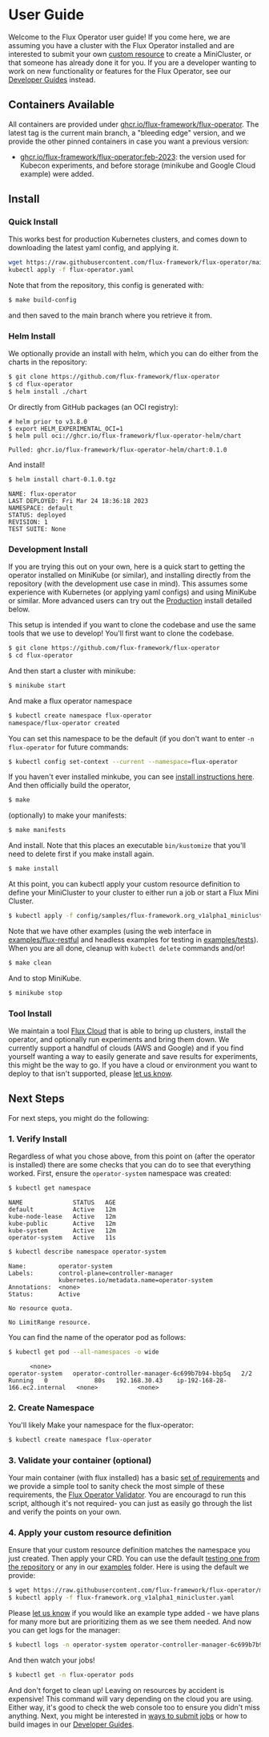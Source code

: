 # User Guide

Welcome to the Flux Operator user guide! If you come here, we are assuming you have a cluster
with the Flux Operator installed and are interested to submit your own [custom resource](custom-resource-definition.md)
to create a MiniCluster, or that someone has already done it for you. If you are a developer wanting to work
on new functionality or features for the Flux Operator, see our [Developer Guides](../development/index.md) instead.

## Containers Available

All containers are provided under [ghcr.io/flux-framework/flux-operator](https://github.com/flux-framework/flux-operator/pkgs/container/flux-operator). The latest tag is the current main branch, a "bleeding edge" version,
and we provide the other pinned containers in case you want a previous version:

 - [ghcr.io/flux-framework/flux-operator:feb-2023](https://github.com/flux-framework/flux-operator/pkgs/container/flux-operator): the version used for Kubecon experiments, and before storage (minikube and Google Cloud example) were added.

## Install

### Quick Install

This works best for production Kubernetes clusters, and comes down to downloading the latest yaml config, and applying it.

```bash
wget https://raw.githubusercontent.com/flux-framework/flux-operator/main/examples/dist/flux-operator.yaml
kubectl apply -f flux-operator.yaml
```

Note that from the repository, this config is generated with:

```bash
$ make build-config
```

and then saved to the main branch where you retrieve it from.

### Helm Install

We optionally provide an install with helm, which you can do either from the charts in the repository:

```bash
$ git clone https://github.com/flux-framework/flux-operator 
$ cd flux-operator
$ helm install ./chart
```

Or directly from GitHub packages (an OCI registry):

```
# helm prior to v3.8.0
$ export HELM_EXPERIMENTAL_OCI=1
$ helm pull oci://ghcr.io/flux-framework/flux-operator-helm/chart
```
```console
Pulled: ghcr.io/flux-framework/flux-operator-helm/chart:0.1.0
```

And install!

```bash
$ helm install chart-0.1.0.tgz 
```
```console
NAME: flux-operator
LAST DEPLOYED: Fri Mar 24 18:36:18 2023
NAMESPACE: default
STATUS: deployed
REVISION: 1
TEST SUITE: None
```

### Development Install

If you are trying this out on your own, here is a quick start to getting the operator installed on MiniKube (or similar),
and installing directly from the repository (with the development use case in mind).
This assumes some experience with Kubernetes (or applying yaml configs) and using MiniKube or similar.
More advanced users can try out the [Production](#production) install detailed below.

This setup is intended if you want to clone the codebase and use the same tools that we use
to develop! You'll first want to clone the codebase.

```bash
$ git clone https://github.com/flux-framework/flux-operator
$ cd flux-operator
```

And then start a cluster with minikube:

```bash
$ minikube start
```

And make a flux operator namespace

```bash
$ kubectl create namespace flux-operator
namespace/flux-operator created
```
You can set this namespace to be the default (if you don't want to enter `-n flux-operator` for future commands:

```bash
$ kubectl config set-context --current --namespace=flux-operator
```

If you haven't ever installed minkube, you can see [install instructions here](https://minikube.sigs.k8s.io/docs/start/).
And then officially build the operator,

```bash
$ make
```

(optionally) to make your manifests:

```bash
$ make manifests
```

And install. Note that this places an executable `bin/kustomize` that you'll need to delete first if you make install again.

```bash
$ make install
```

At this point, you can kubectl apply your custom resource definition to define your MiniCluster to your cluster to
either run a job or start a Flux Mini Cluster.

```bash
$ kubectl apply -f config/samples/flux-framework.org_v1alpha1_minicluster.yaml
```

Note that we have other examples (using the web interface in [examples/flux-restful](https://github.com/flux-framework/flux-operator/tree/main/examples/flux-restful)
and headless examples for testing in [examples/tests](https://github.com/flux-framework/flux-operator/tree/main/examples/tests)).
When you are all done, cleanup with `kubectl delete` commands and/or!

```bash
$ make clean
```

And to stop MiniKube.

```bash
$ minikube stop
```

### Tool Install

We maintain a tool [Flux Cloud](https://github.com/converged-computing/flux-cloud) that is able to bring up clusters, install the operator,
and optionally run experiments and bring them down. We currently support a handful of clouds
(AWS and Google) and if you find yourself wanting a way to easily generate and save results
for experiments, this might be the way to go. If you have a cloud or environment you
want to deploy to that isn't supported, please [let us know](https://github.com/converged-computing/flux-cloud/issues).


## Next Steps

For next steps, you might do the following:

### 1. Verify Install

Regardless of what you chose above, from this point on (after the operator is installed)
there are some checks that you can do to see that everything worked.
First, ensure the `operator-system` namespace was created:

```bash
$ kubectl get namespace
```
```console
NAME              STATUS   AGE
default           Active   12m
kube-node-lease   Active   12m
kube-public       Active   12m
kube-system       Active   12m
operator-system   Active   11s
```
```bash
$ kubectl describe namespace operator-system
```
```console
Name:         operator-system
Labels:       control-plane=controller-manager
              kubernetes.io/metadata.name=operator-system
Annotations:  <none>
Status:       Active

No resource quota.

No LimitRange resource.
```

You can find the name of the operator pod as follows:

```bash
$ kubectl get pod --all-namespaces -o wide
```
```console
      <none>
operator-system   operator-controller-manager-6c699b7b94-bbp5q   2/2     Running   0             80s   192.168.30.43    ip-192-168-28-166.ec2.internal   <none>           <none>
```

### 2. Create Namespace

You'll likely Make your namespace for the flux-operator:

```bash
$ kubectl create namespace flux-operator
```

### 3. Validate your container (optional)

Your main container (with flux installed) has a basic [set of requirements](https://flux-framework.org/flux-operator/development/developer-guide.html?h=container#container-requirements) and we provide a simple tool to sanity check the most simple of these requirements, the [Flux Operator Validator](https://github.com/converged-computing/flux-operator-validator).
You are encouragd to run this script, although it's not required- you can just as easily go
through the list and verify the points on your own.

### 4. Apply your custom resource definition

Ensure that your custom resource definition matches the namespace you just created.
Then apply your CRD. You can use the default [testing one from the repository](https://github.com/flux-framework/flux-operator/blob/main/config/samples/flux-framework.org_v1alpha1_minicluster.yaml)
or any in our [examples](https://github.com/flux-framework/flux-operator/tree/main/examples) folder. Here is using the default we provide:

```bash
$ wget https://raw.githubusercontent.com/flux-framework/flux-operator/main/config/samples/flux-framework.org_v1alpha1_minicluster.yaml
$ kubectl apply -f flux-framework.org_v1alpha1_minicluster.yaml
```

Please [let us know](https://github.com/flux-framework/flux-operator) if you would like an example type added - we have plans for many more
but are prioritizing them as we see them needed. And now you can get logs for the manager:

```bash
$ kubectl logs -n operator-system operator-controller-manager-6c699b7b94-bbp5q
```

And then watch your jobs!

```bash
$ kubectl get -n flux-operator pods
```

And don't forget to clean up! Leaving on resources by accident is expensive! This command
will vary depending on the cloud you are using. Either way, it's good to check the web console too to ensure you didn't miss anything.
Next, you might be interested in [ways to submit jobs](jobs.md) or how to build images in our [Developer Guides](../development/developer-guide.md).
